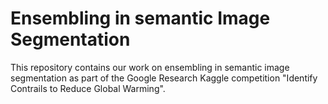 # Ensembling in semantic Image Segmentation

This repository contains our work on ensembling in semantic image segmentation as part of the Google Research Kaggle competition "Identify Contrails to Reduce Global Warming".
